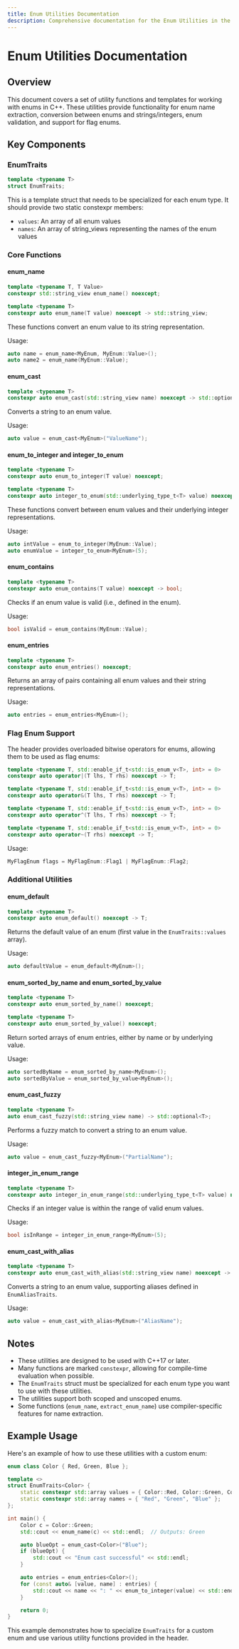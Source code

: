 ```yaml
---
title: Enum Utilities Documentation
description: Comprehensive documentation for the Enum Utilities in the atom::algorithm namespace, including functions and templates for enum name extraction, conversion between enums and strings/integers, enum validation, and support for flag enums.
---
```


# Enum Utilities Documentation

## Overview

This document covers a set of utility functions and templates for working with enums in C++. These utilities provide functionality for enum name extraction, conversion between enums and strings/integers, enum validation, and support for flag enums.

## Key Components

### EnumTraits

```cpp
template <typename T>
struct EnumTraits;
```

This is a template struct that needs to be specialized for each enum type. It should provide two static constexpr members:

- `values`: An array of all enum values
- `names`: An array of string_views representing the names of the enum values

### Core Functions

#### enum_name

```cpp
template <typename T, T Value>
constexpr std::string_view enum_name() noexcept;

template <typename T>
constexpr auto enum_name(T value) noexcept -> std::string_view;
```

These functions convert an enum value to its string representation.

Usage:

```cpp
auto name = enum_name<MyEnum, MyEnum::Value>();
auto name2 = enum_name(MyEnum::Value);
```

#### enum_cast

```cpp
template <typename T>
constexpr auto enum_cast(std::string_view name) noexcept -> std::optional<T>;
```

Converts a string to an enum value.

Usage:

```cpp
auto value = enum_cast<MyEnum>("ValueName");
```

#### enum_to_integer and integer_to_enum

```cpp
template <typename T>
constexpr auto enum_to_integer(T value) noexcept;

template <typename T>
constexpr auto integer_to_enum(std::underlying_type_t<T> value) noexcept -> std::optional<T>;
```

These functions convert between enum values and their underlying integer representations.

Usage:

```cpp
auto intValue = enum_to_integer(MyEnum::Value);
auto enumValue = integer_to_enum<MyEnum>(5);
```

#### enum_contains

```cpp
template <typename T>
constexpr auto enum_contains(T value) noexcept -> bool;
```

Checks if an enum value is valid (i.e., defined in the enum).

Usage:

```cpp
bool isValid = enum_contains(MyEnum::Value);
```

#### enum_entries

```cpp
template <typename T>
constexpr auto enum_entries() noexcept;
```

Returns an array of pairs containing all enum values and their string representations.

Usage:

```cpp
auto entries = enum_entries<MyEnum>();
```

### Flag Enum Support

The header provides overloaded bitwise operators for enums, allowing them to be used as flag enums:

```cpp
template <typename T, std::enable_if_t<std::is_enum_v<T>, int> = 0>
constexpr auto operator|(T lhs, T rhs) noexcept -> T;

template <typename T, std::enable_if_t<std::is_enum_v<T>, int> = 0>
constexpr auto operator&(T lhs, T rhs) noexcept -> T;

template <typename T, std::enable_if_t<std::is_enum_v<T>, int> = 0>
constexpr auto operator^(T lhs, T rhs) noexcept -> T;

template <typename T, std::enable_if_t<std::is_enum_v<T>, int> = 0>
constexpr auto operator~(T rhs) noexcept -> T;
```

Usage:

```cpp
MyFlagEnum flags = MyFlagEnum::Flag1 | MyFlagEnum::Flag2;
```

### Additional Utilities

#### enum_default

```cpp
template <typename T>
constexpr auto enum_default() noexcept -> T;
```

Returns the default value of an enum (first value in the `EnumTraits::values` array).

Usage:

```cpp
auto defaultValue = enum_default<MyEnum>();
```

#### enum_sorted_by_name and enum_sorted_by_value

```cpp
template <typename T>
constexpr auto enum_sorted_by_name() noexcept;

template <typename T>
constexpr auto enum_sorted_by_value() noexcept;
```

Return sorted arrays of enum entries, either by name or by underlying value.

Usage:

```cpp
auto sortedByName = enum_sorted_by_name<MyEnum>();
auto sortedByValue = enum_sorted_by_value<MyEnum>();
```

#### enum_cast_fuzzy

```cpp
template <typename T>
auto enum_cast_fuzzy(std::string_view name) -> std::optional<T>;
```

Performs a fuzzy match to convert a string to an enum value.

Usage:

```cpp
auto value = enum_cast_fuzzy<MyEnum>("PartialName");
```

#### integer_in_enum_range

```cpp
template <typename T>
constexpr auto integer_in_enum_range(std::underlying_type_t<T> value) noexcept -> bool;
```

Checks if an integer value is within the range of valid enum values.

Usage:

```cpp
bool isInRange = integer_in_enum_range<MyEnum>(5);
```

#### enum_cast_with_alias

```cpp
template <typename T>
constexpr auto enum_cast_with_alias(std::string_view name) noexcept -> std::optional<T>;
```

Converts a string to an enum value, supporting aliases defined in `EnumAliasTraits`.

Usage:

```cpp
auto value = enum_cast_with_alias<MyEnum>("AliasName");
```

## Notes

- These utilities are designed to be used with C++17 or later.
- Many functions are marked `constexpr`, allowing for compile-time evaluation when possible.
- The `EnumTraits` struct must be specialized for each enum type you want to use with these utilities.
- The utilities support both scoped and unscoped enums.
- Some functions (`enum_name`, `extract_enum_name`) use compiler-specific features for name extraction.

## Example Usage

Here's an example of how to use these utilities with a custom enum:

```cpp
enum class Color { Red, Green, Blue };

template <>
struct EnumTraits<Color> {
    static constexpr std::array values = { Color::Red, Color::Green, Color::Blue };
    static constexpr std::array names = { "Red", "Green", "Blue" };
};

int main() {
    Color c = Color::Green;
    std::cout << enum_name(c) << std::endl;  // Outputs: Green

    auto blueOpt = enum_cast<Color>("Blue");
    if (blueOpt) {
        std::cout << "Enum cast successful" << std::endl;
    }

    auto entries = enum_entries<Color>();
    for (const auto& [value, name] : entries) {
        std::cout << name << ": " << enum_to_integer(value) << std::endl;
    }

    return 0;
}
```

This example demonstrates how to specialize `EnumTraits` for a custom enum and use various utility functions provided in the header.
